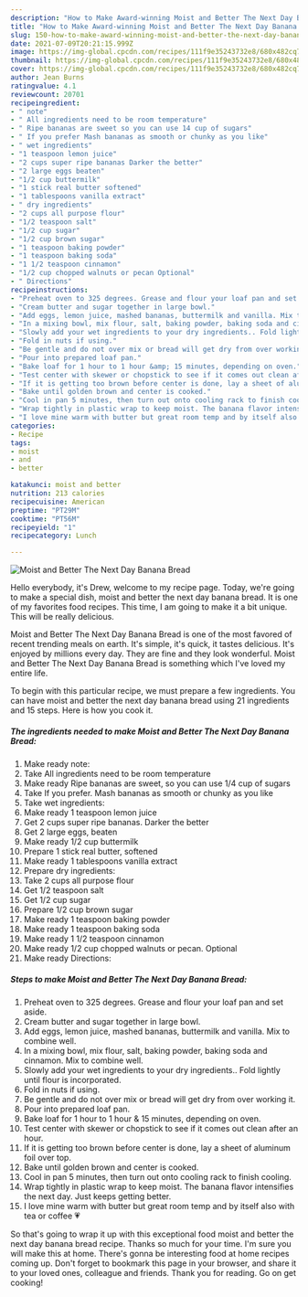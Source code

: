 ```yaml
---
description: "How to Make Award-winning Moist and Better The Next Day Banana Bread"
title: "How to Make Award-winning Moist and Better The Next Day Banana Bread"
slug: 150-how-to-make-award-winning-moist-and-better-the-next-day-banana-bread
date: 2021-07-09T20:21:15.999Z
image: https://img-global.cpcdn.com/recipes/111f9e35243732e8/680x482cq70/moist-and-better-the-next-day-banana-bread-recipe-main-photo.jpg
thumbnail: https://img-global.cpcdn.com/recipes/111f9e35243732e8/680x482cq70/moist-and-better-the-next-day-banana-bread-recipe-main-photo.jpg
cover: https://img-global.cpcdn.com/recipes/111f9e35243732e8/680x482cq70/moist-and-better-the-next-day-banana-bread-recipe-main-photo.jpg
author: Jean Burns
ratingvalue: 4.1
reviewcount: 20701
recipeingredient:
- " note"
- " All ingredients need to be room temperature"
- " Ripe bananas are sweet so you can use 14 cup of sugars"
- " If you prefer Mash bananas as smooth or chunky as you like"
- " wet ingredients"
- "1 teaspoon lemon juice"
- "2 cups super ripe bananas Darker the better"
- "2 large eggs beaten"
- "1/2 cup buttermilk"
- "1 stick real butter softened"
- "1 tablespoons vanilla extract"
- " dry ingredients"
- "2 cups all purpose flour"
- "1/2 teaspoon salt"
- "1/2 cup sugar"
- "1/2 cup brown sugar"
- "1 teaspoon baking powder"
- "1 teaspoon baking soda"
- "1 1/2 teaspoon cinnamon"
- "1/2 cup chopped walnuts or pecan Optional"
- " Directions"
recipeinstructions:
- "Preheat oven to 325 degrees. Grease and flour your loaf pan and set aside."
- "Cream butter and sugar together in large bowl."
- "Add eggs, lemon juice, mashed bananas, buttermilk and vanilla. Mix to combine well."
- "In a mixing bowl, mix flour, salt, baking powder, baking soda and cinnamon. Mix to combine well."
- "Slowly add your wet ingredients to your dry ingredients.. Fold lightly until flour is incorporated."
- "Fold in nuts if using."
- "Be gentle and do not over mix or bread will get dry from over working it."
- "Pour into prepared loaf pan."
- "Bake loaf for 1 hour to 1 hour &amp; 15 minutes, depending on oven."
- "Test center with skewer or chopstick to see if it comes out clean after an hour."
- "If it is getting too brown before center is done, lay a sheet of aluminum foil over top."
- "Bake until golden brown and center is cooked."
- "Cool in pan 5 minutes, then turn out onto cooling rack to finish cooling."
- "Wrap tightly in plastic wrap to keep moist. The banana flavor intensifies the next day. Just keeps getting better."
- "I love mine warm with butter but great room temp and by itself also with tea or coffee 💗"
categories:
- Recipe
tags:
- moist
- and
- better

katakunci: moist and better 
nutrition: 213 calories
recipecuisine: American
preptime: "PT29M"
cooktime: "PT56M"
recipeyield: "1"
recipecategory: Lunch

---
```



![Moist and Better The Next Day Banana Bread](https://img-global.cpcdn.com/recipes/111f9e35243732e8/680x482cq70/moist-and-better-the-next-day-banana-bread-recipe-main-photo.jpg)

Hello everybody, it's Drew, welcome to my recipe page. Today, we're going to make a special dish, moist and better the next day banana bread. It is one of my favorites food recipes. This time, I am going to make it a bit unique. This will be really delicious.



Moist and Better The Next Day Banana Bread is one of the most favored of recent trending meals on earth. It's simple, it's quick, it tastes delicious. It's enjoyed by millions every day. They are fine and they look wonderful. Moist and Better The Next Day Banana Bread is something which I've loved my entire life.


To begin with this particular recipe, we must prepare a few ingredients. You can have moist and better the next day banana bread using 21 ingredients and 15 steps. Here is how you cook it.

<!--inarticleads1-->

##### The ingredients needed to make Moist and Better The Next Day Banana Bread:

1. Make ready  note:
1. Take  All ingredients need to be room temperature
1. Make ready  Ripe bananas are sweet, so you can use 1/4 cup of sugars
1. Take  If you prefer. Mash bananas as smooth or chunky as you like
1. Take  wet ingredients:
1. Make ready 1 teaspoon lemon juice
1. Get 2 cups super ripe bananas. Darker the better
1. Get 2 large eggs, beaten
1. Make ready 1/2 cup buttermilk
1. Prepare 1 stick real butter, softened
1. Make ready 1 tablespoons vanilla extract
1. Prepare  dry ingredients:
1. Take 2 cups all purpose flour
1. Get 1/2 teaspoon salt
1. Get 1/2 cup sugar
1. Prepare 1/2 cup brown sugar
1. Make ready 1 teaspoon baking powder
1. Make ready 1 teaspoon baking soda
1. Make ready 1 1/2 teaspoon cinnamon
1. Make ready 1/2 cup chopped walnuts or pecan. Optional
1. Make ready  Directions:




<!--inarticleads2-->

##### Steps to make Moist and Better The Next Day Banana Bread:

1. Preheat oven to 325 degrees. Grease and flour your loaf pan and set aside.
1. Cream butter and sugar together in large bowl.
1. Add eggs, lemon juice, mashed bananas, buttermilk and vanilla. Mix to combine well.
1. In a mixing bowl, mix flour, salt, baking powder, baking soda and cinnamon. Mix to combine well.
1. Slowly add your wet ingredients to your dry ingredients.. Fold lightly until flour is incorporated.
1. Fold in nuts if using.
1. Be gentle and do not over mix or bread will get dry from over working it.
1. Pour into prepared loaf pan.
1. Bake loaf for 1 hour to 1 hour &amp; 15 minutes, depending on oven.
1. Test center with skewer or chopstick to see if it comes out clean after an hour.
1. If it is getting too brown before center is done, lay a sheet of aluminum foil over top.
1. Bake until golden brown and center is cooked.
1. Cool in pan 5 minutes, then turn out onto cooling rack to finish cooling.
1. Wrap tightly in plastic wrap to keep moist. The banana flavor intensifies the next day. Just keeps getting better.
1. I love mine warm with butter but great room temp and by itself also with tea or coffee 💗




So that's going to wrap it up with this exceptional food moist and better the next day banana bread recipe. Thanks so much for your time. I'm sure you will make this at home. There's gonna be interesting food at home recipes coming up. Don't forget to bookmark this page in your browser, and share it to your loved ones, colleague and friends. Thank you for reading. Go on get cooking!
